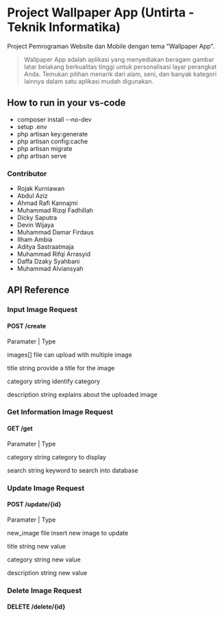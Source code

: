# Project Wallpaper App (Untirta - Teknik Informatika)

Project Pemrograman Website dan Mobile dengan tema "Wallpaper App".

> Wallpaper App adalah aplikasi yang menyediakan beragam gambar latar belakang berkualitas tinggi untuk personalisasi layar perangkat Anda. Temukan pilihan menarik dari alam, seni, dan banyak kategori lainnya dalam satu aplikasi mudah digunakan.

## How to run in your vs-code

- composer install --no-dev
- setup .env
- php artisan key:generate
- php artisan config:cache
- php artisan migrate
- php artisan serve

### Contributor

- Rojak Kurniawan
- Abdul Aziz
- Ahmad Rafi Kannajmi
- Muhammad Rizqi Fadhillah
- Dicky Saputra
- Devin Wijaya
- Muhammad Damar Firdaus
- Ilham Ambia
- Aditya Sastraatmaja
- Muhammad Rifqi Arrasyid
- Daffa Dzaky Syahbani
- Muhammad Alviansyah

## API Reference

### Input Image Request
#### POST /create

Paramater | Type

images[] file can upload with multiple image

title string provide a title for the image

category string identify category

description string explains about the uploaded image

### Get Information Image Request
#### GET /get

Paramater | Type

category string category to display

search string keyword to search into database

### Update Image Request
#### POST /update/{id}

Paramater | Type

new_image file insert new image to update

title string new value

category string new value

description string new value


### Delete Image Request
#### DELETE /delete/{id}


